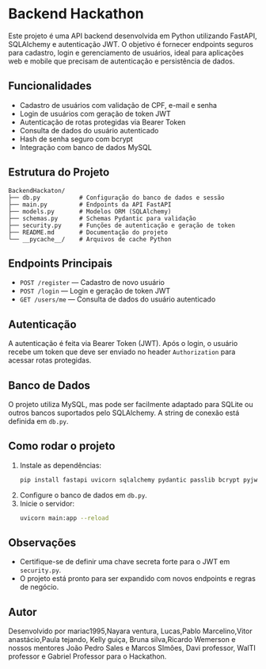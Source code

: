 # Backend Hackathon

Este projeto é uma API backend desenvolvida em Python utilizando FastAPI, SQLAlchemy e autenticação JWT. O objetivo é fornecer endpoints seguros para cadastro, login e gerenciamento de usuários, ideal para aplicações web e mobile que precisam de autenticação e persistência de dados.

## Funcionalidades

- Cadastro de usuários com validação de CPF, e-mail e senha
- Login de usuários com geração de token JWT
- Autenticação de rotas protegidas via Bearer Token
- Consulta de dados do usuário autenticado
- Hash de senha seguro com bcrypt
- Integração com banco de dados MySQL

## Estrutura do Projeto

```
BackendHackaton/
├── db.py           # Configuração do banco de dados e sessão
├── main.py         # Endpoints da API FastAPI
├── models.py       # Modelos ORM (SQLAlchemy)
├── schemas.py      # Schemas Pydantic para validação
├── security.py     # Funções de autenticação e geração de token
├── README.md       # Documentação do projeto
└── __pycache__/    # Arquivos de cache Python
```

## Endpoints Principais

- `POST /register` — Cadastro de novo usuário
- `POST /login` — Login e geração de token JWT
- `GET /users/me` — Consulta de dados do usuário autenticado

## Autenticação

A autenticação é feita via Bearer Token (JWT). Após o login, o usuário recebe um token que deve ser enviado no header `Authorization` para acessar rotas protegidas.

## Banco de Dados

O projeto utiliza MySQL, mas pode ser facilmente adaptado para SQLite ou outros bancos suportados pelo SQLAlchemy. A string de conexão está definida em `db.py`.

## Como rodar o projeto

1. Instale as dependências:
   ```bash
   pip install fastapi uvicorn sqlalchemy pydantic passlib bcrypt pyjwt mysql-connector-python
   ```
2. Configure o banco de dados em `db.py`.
3. Inicie o servidor:
   ```bash
   uvicorn main:app --reload
   ```

## Observações

- Certifique-se de definir uma chave secreta forte para o JWT em `security.py`.
- O projeto está pronto para ser expandido com novos endpoints e regras de negócio.

## Autor

Desenvolvido por mariac1995,Nayara ventura, Lucas,Pablo Marcelino,Vitor anastácio,Paula tejando, Kelly guiça, Bruna silva,Ricardo Wemerson e nossos mentores João Pedro Sales e Marcos SImôes, Davi professor, WalTI professor e Gabriel Professor para o Hackathon.
